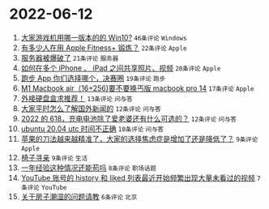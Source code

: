# 2022-06-12

1. [大家游戏机用哪一版本的的 Win10?](https://www.v2ex.com/t/859017) `46条评论` `Windows`
1. [有多少人在用 Apple Fitness+ 锻炼？](https://www.v2ex.com/t/859026) `22条评论` `Apple`
1. [服务器被爆破了](https://www.v2ex.com/t/859022) `21条评论` `服务器`
1. [如何在多个 iPhone 、 iPad 之间共享照片、视频](https://www.v2ex.com/t/859016) `20条评论` `Apple`
1. [跑步 App 你们选择哪个，决赛圈](https://www.v2ex.com/t/859020) `19条评论` `跑步`
1. [M1 Macbook air（16+256)要不要换丐版 macbook pro 14](https://www.v2ex.com/t/859030) `17条评论` `Apple`
1. [外接硬盘盒求推荐！](https://www.v2ex.com/t/859023) `13条评论` `问与答`
1. [大家平时怎么了解国外新闻的](https://www.v2ex.com/t/859034) `12条评论` `问与答`
1. [2022 的 618，充电电池除了爱老婆还有什么可选的？](https://www.v2ex.com/t/859033) `12条评论` `问与答`
1. [ubuntu 20.04 utc 时间不正确](https://www.v2ex.com/t/859035) `10条评论` `问与答`
1. [苹果的刀法越来越精准了，大家的选择焦虑症是增加了还是降低了？](https://www.v2ex.com/t/859055) `9条评论` `Apple`
1. [椅子寻亲](https://www.v2ex.com/t/859018) `9条评论` `生活`
1. [一年经验这种情况还能苟吗](https://www.v2ex.com/t/859038) `8条评论` `职场话题`
1. [YouTube 账号的 history 和 liked 列表最近开始频繁出现大量未看过的视频](https://www.v2ex.com/t/859045) `7条评论` `YouTube`
1. [关于房子潮湿的问题请教](https://www.v2ex.com/t/859041) `6条评论` `北京`
